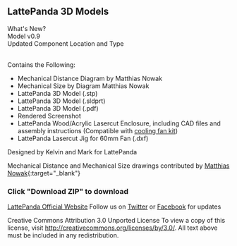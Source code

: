 LattePanda 3D Models
----------------

What's New?<br>
Model v0.9 <br>
Updated Component Location and Type<br><br>

Contains the Following:
- Mechanical Distance Diagram by Matthias Nowak
- Mechanical Size by Diagram Matthias Nowak
- LattePanda 3D Model (.stp)
- LattePanda 3D Model (.sldprt)
- LattePanda 3D Model (.pdf)
- Rendered Screenshot
- LattePanda Wood/Acrylic Lasercut Enclosure, including CAD files and assembly instructions (Compatible with [cooling fan kit](https://www.dfrobot.com/product-1520.html))
- LattePanda Lasercut Jig for 60mm Fan (.dxf)

Designed by Kelvin and Mark for LattePanda

Mechanical Distance and Mechanical Size drawings contributed by [Matthias Nowak](https://github.com/berryelectronics){:target="_blank"}

### Click "Download ZIP" to download

[LattePanda Official Website](https://www.lattepanda.com)
Follow us on [Twitter](https://twitter.com/LattePandaCN) or [Facebook](https://www.facebook.com/lattepandacn) for updates

Creative Commons Attribution 3.0 Unported License 
To view a copy of this license, visit http://creativecommons.org/licenses/by/3.0/. All text above must be included in any redistribution.
